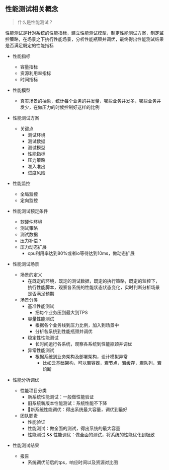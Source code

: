 ## 性能测试相关概念



> 什么是性能测试？

性能测试是针对系统的性能指标，建立性能测试模型，制定性能测试方案，制定监控策略，在场景之下执行性能场景，分析性能瓶颈并调优，最终得出性能测试结果是否满足既定的性能指标




- 性能指标
  - 容量指标
  - 资源利用率指标
  - 时间指标


- 性能模型
  - 真实场景的抽象，统计每个业务的并发量，哪些业务并发多，哪些业务并发少，在做压力的时候控制好这样的比例


- 性能测试方案
  - 关键点
    - 测试环境
    - 测试数据
    - 测试模型
    - 性能指标
    - 压力策略
    - 准入准出
    - 进度风险


- 性能监控
  - 全局监控
  - 定向监控

- 性能测试预定条件
  - 软硬件环境
  - 测试策略
  - 测试数据
  - 压力补偿？
  - 压力动态扩展
    - cpu利用率达到80%或者io等待达到10ms，做动态扩展



- 性能测试场景
  - 场景的定义
    - 在既定的环境，既定的测试数据，既定的执行策略，既定的监控下，执行性能脚本，观察各系统的性能状态状态变化，实时判断分析场景是否满足预期
  - 场景分类
    - 基准性能测试
      - 把每个业务压到最大到TPS
    - 容量性能测试
      - 根据各个业务线到压力比例，加入到场景中
      - 分析各系统到性能瓶颈并调优
    - 稳定性性能测试
      - 长时间运行各系统，观察各系统到性能瓶颈并调优
    - 异常性能测试
      - 根据系统到业务架构及部署架构，设计模拟异常
        - 比如云基础架构，可以宕容器，宕节点，宕缓存，宕队列，宕熔断


- 性能分析调优
  - 性能项目分类
    - 新系统性能测试：一般做性能验证
    - 旧系统新版本性能测试：系统性能不下降
    - 新系统性能调优：得出系统最大容量，调优到最好
  - 团队职责
    - 性能验证
    - 性能测试：做全面的测试，得出系统的最大容量
    - 性能测试 && 性能调优：做全面的测试，将系统的性能优化到极致

- 性能测试结果
  - 报告
    - 系统调优前后的tps，响应时间以及资源对比图

